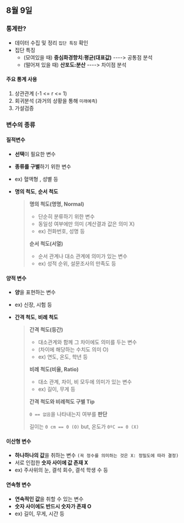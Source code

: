 ## 8월 9일

### 통계란?

- 데이터 수집 및 정리 `집단 특징` 확인
- 집단 특징
  - (모여있을 때) **중심화경향치:평균(대표값)**  ----> 공통점 분석
  - (떨어져 있을 때) **산포도:분산** ----> 차이점 분석



#### 주요 통계 사용

1. 상관관계 (-1 <= r <= 1)
2. 회귀분석 (과거의 상황을 통해 `미래예측`)
3. 가설검증 



### 변수의 종류

#### 질적변수

- **선택**이 필요한 변수

- **종류를 구별**하기 위한 변수

- ex) 혈액형 , 성별 등

- **명의 척도**, **순서 척도**

  > **명의 척도(명명, Normal)**
  >
  > - 단순히 분류하기 위한 변수
  > - 동일성 여부에만 의미 (계산결과 값은 의미 X)
  > - ex) 전화번호, 성명 등
  >
  > **순서 척도(서열)**
  >
  > - 순서 관계나 대소 관계에 의미가 있는 변수
  > - ex) 성적 순위, 설문조사의 만족도 등



#### 양적 변수

- **양**을 표현하는 변수

- ex) 신장, 시험 등

- **간격 척도**, **비례 척도**

  >**간격 척도(등간)**
  >
  >- 대소관계와 함께 그 차이에도 의미를 두는 변수
  >- (차이에 해당하는 수치도 의미 O)
  >- ex) 연도, 온도, 학년 등
  >
  >**비례 척도(비율, Ratio)**
  >
  >- 대소 관계, 차이, 비 모두에 의미가 있는 변수
  >- ex) 길이, 무게 등
  >
  >**간격 척도와 비례척도 구별 Tip**
  >
  >`0 == 없음`을 나타내는지 여부를 **판단**
  >
  >길이는 `0 cm == 0 (O)` but, 온도가 `0ºC == 0 (X)`



#### 이산형 변수

- **하나하나의 값**을 취하는 변수 `(꼭 정수를 의미하는 것은 X: 정밀도에 따라 결정)`
- 서로 인접한 **숫자 사이에 값 존재 X**
- ex) 주사위의 눈, 결석 회수, 결석 학생 수 등



#### 연속형 변수

- **연속적인 값**을 취할 수 있는 변수
- **숫자 사이에도 반드시 숫자가 존재 O**
- ex) 길이, 무게, 시간 등




